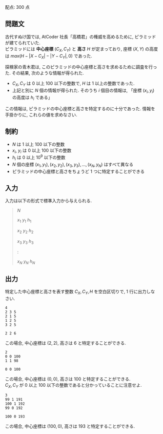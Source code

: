 配点: $300$ 点

## 問題文

古代すぬけ国では, AtCoder 社長「高橋君」の権威を高めるために, ピラミッドが建てられていた.<br>
ピラミッドには **中心座標** $(C_X, C_Y)$ と **高さ** $H$ が定まっており, 座標 $(X, Y)$ の高度は $max(H - |X - C_X| - |Y - C_Y|, 0)$ であった.  

探検家の青木君は, このピラミッドの中心座標と高さを求めるために調査を行った. その結果, 次のような情報が得られた.  

- $C_X, C_Y$ は $0$ 以上 $100$ 以下の整数で, $H$ は $1$ 以上の整数であった.
- 上記と別に $N$ 個の情報が得られた. そのうち $i$ 個目の情報は, 「座標 $(x_i, y_i)$ の高度は $h_i$ である」

この情報は, ピラミッドの中心座標と高さを特定するのに十分であった. 情報を手掛かりに, これらの値を求めなさい.  

## 制約

- $N$ は $1$ 以上 $100$ 以下の整数
- $x_i$, $y_i$ は $0$ 以上 $100$ 以下の整数
- $h_i$ は $0$ 以上 $10^9$ 以下の整数
- $N$ 個の座標 $(x_1, y_1), (x_2, y_2), (x_3, y_3), ..., (x_N, y_N)$ はすべて異なる
- ピラミッドの中心座標と高さをちょうど $1$ つに特定することができる

## 入力

入力は以下の形式で標準入力から与えられる.  

> $N$
> 
> $x_1$ $y_1$ $h_1$
> 
> $x_2$ $y_2$ $h_2$
> 
> $x_3$ $y_3$ $h_3$
> 
> $:$
> 
> $x_N$ $y_N$ $h_N$

## 出力

特定した中心座標と高さを表す整数 $C_X, C_Y, H$ を空白区切りで, 1 行に出力しなさい.  

```input1
4
2 3 5
2 1 5
1 2 5
3 2 5
```

```output1
2 2 6
```

この場合, 中心座標は $(2, 2)$, 高さは $6$ と特定することができる.  

```input2
2
0 0 100
1 1 98
```

```output2
0 0 100
```

この場合, 中心座標は $(0, 0)$, 高さは $100$ と特定することができる.<br>
$C_X, C_Y$ が $0$ 以上 $100$ 以下の整数であると分かっていることに注意せよ.  

```input3
3
99 1 191
100 1 192
99 0 192
```

```output3
100 0 193
```

この場合, 中心座標は $(100, 0)$, 高さは $193$ と特定することができる.
